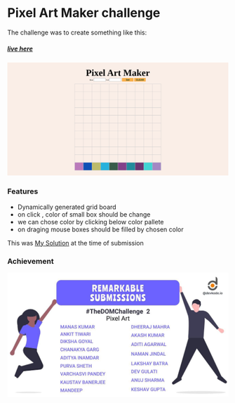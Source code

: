 # Pixel Art Maker challenge

The challenge was to create something like this:

##### [live here](https://jsfiddle.net/0frkap32/)

<img src="assets/demo.png">

### Features

- Dynamically generated grid board
- on click , color of small box should be change
- we can chose color by clicking below color pallete
- on draging mouse boxes should be filled by chosen color

This was [My Solution](https://codepen.io/kmrakash/pen/dyGQWgE?__cf_chl_jschl_tk__=eeefcc3990b0bfd85e948a6e8390ab76a70d95ba-1595071490-0-ARfIudQ_Gq6_mNOE_Gij43mVeMSiFQJo4jh_8jcNmtdySliu_wy9kqqhHl5ugOhAk_u9g02G46JitqiV5izd5fVu-2DC22ZOx8hiKScaQ-sflBInDqf6OWjrxya5AKqwqJ9bLxHy_jROntaeQenL44wvUlcZcRtaFTWOXmLAFjXZr6L_6kAdSqaFfhEbxzD5t9e8vpN8y5S6UMXh1nMEifbtu_tVEvZf0LmsipcMkb9zjAip5EIs31PHwzoUu1k3xdUNLupG3Pwk45ybkIuX0Pz16f04wd7RTLnGHGlUTBsxNZJeYRhtE9E_O1ijtlrr93u8mmqnhVR_B7PBMTFQpnY) at the time of submission

### Achievement

<img src="https://github.com/kmrakash/Devkode-Challenges/blob/master/assets/challenge-2.jpg">
